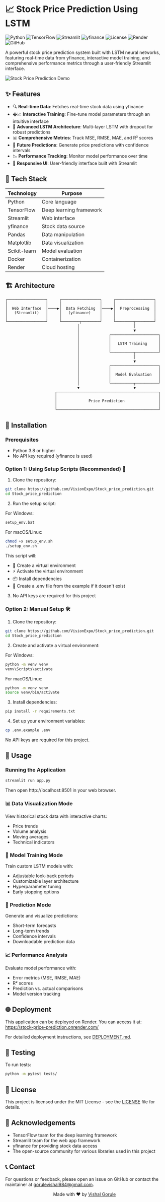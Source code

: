 # 📈 Stock Price Prediction Using LSTM
![Python](https://img.shields.io/badge/Python-3.8%2B-blue)
![TensorFlow](https://img.shields.io/badge/TensorFlow-2.12%2B-orange)
![Streamlit](https://img.shields.io/badge/Streamlit-1.22.0-red)
![yfinance](https://img.shields.io/badge/yfinance-API-green)
![License](https://img.shields.io/badge/License-MIT-yellow)
![Render](https://img.shields.io/badge/Render-Deployment-lightgrey)
![GitHub](https://img.shields.io/badge/GitHub-Repository-lightblue)

A powerful stock price prediction system built with LSTM neural networks, featuring real-time data from yfinance, interactive model training, and comprehensive performance metrics through a user-friendly Streamlit interface.

![Stock Price Prediction Demo](docs/images/demo.png)

## ✨ Features

- 🔍 **Real-time Data**: Fetches real-time stock data using yfinance
- �📈 **Interactive Training**: Fine-tune model parameters through an intuitive interface
- 🤖 **Advanced LSTM Architecture**: Multi-layer LSTM with dropout for robust predictions
- 📊 **Comprehensive Metrics**: Track MSE, RMSE, MAE, and R² scores
- 🎯 **Future Predictions**: Generate price predictions with confidence intervals
- 📉 **Performance Tracking**: Monitor model performance over time
- 📱 **Responsive UI**: User-friendly interface built with Streamlit

## 🚀 Tech Stack

| Technology | Purpose |
|------------|---------|
| Python | Core language |
| TensorFlow | Deep learning framework |
| Streamlit | Web interface |
| yfinance | Stock data source |
| Pandas | Data manipulation |
| Matplotlib | Data visualization |
| Scikit-learn | Model evaluation |
| Docker | Containerization |
| Render | Cloud hosting |

## 🏗️ Architecture

```
┌─────────────────┐     ┌─────────────────┐     ┌─────────────────┐
│                 │     │                 │     │                 │
│  Web Interface  │────▶│  Data Fetching  │────▶│  Preprocessing  │
│   (Streamlit)   │     │   (yfinance)    │     │                 │
│                 │     │                 │     │                 │
└─────────────────┘     └────────┬────────┘     └────────┬────────┘
                                │                        │
                                │                        ▼
                                │             ┌─────────────────────┐
                                │             │                     │
                                │             │   LSTM Training     │
                                │             │                     │
                                │             └──────────┬──────────┘
                                │                        │
                                │                        ▼
                                │             ┌─────────────────────┐
                                │             │                     │
                                │             │  Model Evaluation   │
                                │             │                     │
                                │             └──────────┬──────────┘
                                ▼                        ▼
                      ┌─────────────────────────────────────────────┐
                      │                                             │
                      │              Price Prediction               │
                      │                                             │
                      └─────────────────────────────────────────────┘
```

## 🔧 Installation

### Prerequisites

- Python 3.8 or higher
- No API key required (yfinance is used)

### Option 1: Using Setup Scripts (Recommended) 🚀

1. Clone the repository:
```bash
git clone https://github.com/VisionExpo/Stock_price_prediction.git
cd Stock_price_prediction
```

2. Run the setup script:

For Windows:
```bash
setup_env.bat
```

For macOS/Linux:
```bash
chmod +x setup_env.sh
./setup_env.sh
```

This script will:
- 🔨 Create a virtual environment
- ⚡ Activate the virtual environment
- 📦 Install dependencies
- 🔑 Create a .env file from the example if it doesn't exist

3. No API keys are required for this project

### Option 2: Manual Setup 🛠️

1. Clone the repository:
```bash
git clone https://github.com/VisionExpo/Stock_price_prediction.git
cd Stock_price_prediction
```

2. Create and activate a virtual environment:

For Windows:
```bash
python -m venv venv
venv\Scripts\activate
```

For macOS/Linux:
```bash
python -m venv venv
source venv/bin/activate
```

3. Install dependencies:
```bash
pip install -r requirements.txt
```

4. Set up your environment variables:
```bash
cp .env.example .env
```
No API keys are required for this project.

## 🚀 Usage

### Running the Application

```bash
streamlit run app.py
```

Then open http://localhost:8501 in your web browser.

### 📊 Data Visualization Mode

View historical stock data with interactive charts:
- Price trends
- Volume analysis
- Moving averages
- Technical indicators

### 🧠 Model Training Mode

Train custom LSTM models with:
- Adjustable look-back periods
- Customizable layer architecture
- Hyperparameter tuning
- Early stopping options

### 🔮 Prediction Mode

Generate and visualize predictions:
- Short-term forecasts
- Long-term trends
- Confidence intervals
- Downloadable prediction data

### 📈 Performance Analysis

Evaluate model performance with:
- Error metrics (MSE, RMSE, MAE)
- R² scores
- Prediction vs. actual comparisons
- Model version tracking

## 🌐 Deployment

This application can be deployed on Render. You can access it at: https://stock-price-prediction.onrender.com/

For detailed deployment instructions, see [DEPLOYMENT.md](DEPLOYMENT.md).

## 🧪 Testing

To run tests:

```bash
python -m pytest tests/
```

## 📝 License

This project is licensed under the MIT License - see the [LICENSE](LICENSE) file for details.

## 🙏 Acknowledgements

- TensorFlow team for the deep learning framework
- Streamlit team for the web app framework
- yfinance for providing stock data access
- The open-source community for various libraries used in this project

## 📞 Contact

For questions or feedback, please open an issue on GitHub or contact the maintainer at gorulevishal984@gmail.com.

<div align="center">

Made with ❤️ by [Vishal Gorule](https://github.com/VisionExpo)

</div>

